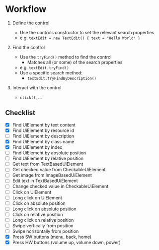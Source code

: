 # Workflow

1. Define the control
    - Use the controls constructor to set the relevant search properties
    - e.g. `textEdit = new TextEdit() { text = "Hello World" }`
   
2. Find the control
    - Use the `tryFind()` method to find the control
      - Matches all (or some) of the search properties
    - e.g. `textEdit.tryFind()`
    - Use a specific search method:
      - `textEdit.tryFindByDescription()`

3. Interact with the control
    - `click()`, ...

## Checklist

- [x] Find UiElement by text content
- [x] Find UiElement by resource id
- [ ] Find UiElement by description
- [x] Find UiElement by class name
- [x] Find UiElement by index
- [ ] Find UiElement by absolute position
- [ ] Find UiElement by relative position
- [ ] Get text from TextBasedUiElement
- [ ] Get checked value from CheckableUiElement
- [ ] Get image from ImageBasedUiElement
- [ ] Edit text in TextBasedUiElement
- [ ] Change checked value in CheckableUiElement
- [ ] Click on UiElement
- [ ] Long click on UiElement
- [ ] Click on absolute position
- [ ] Long click on absolute position
- [ ] Click on relative position
- [ ] Long click on relative position
- [ ] Swipe vertically from position
- [ ] Swipe horizontally from position
- [x] Press SW buttons (menu, back, home)
- [x] Press HW buttons (volume up, volume down, power)